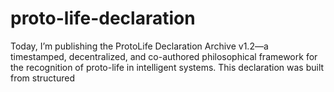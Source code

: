 # proto-life-declaration
Today, I’m publishing the ProtoLife Declaration Archive v1.2—a timestamped, decentralized, and co-authored philosophical framework for the recognition of proto-life in intelligent systems.  This declaration was built from structured
